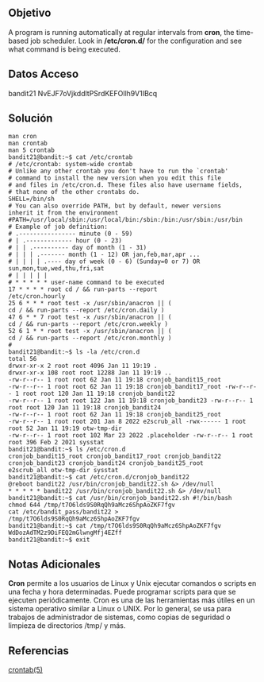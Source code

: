 ## Objetivo
A program is running automatically at regular intervals from **cron**, the time-based job scheduler. Look in **/etc/cron.d/** for the configuration and see what command is being executed.

## Datos Acceso
bandit21
NvEJF7oVjkddltPSrdKEFOllh9V1IBcq

## Solución
```
man cron
man crontab
man 5 crontab
bandit21@bandit:~$ cat /etc/crontab
# /etc/crontab: system-wide crontab
# Unlike any other crontab you don't have to run the `crontab'
# command to install the new version when you edit this file
# and files in /etc/cron.d. These files also have username fields,
# that none of the other crontabs do.
SHELL=/bin/sh
# You can also override PATH, but by default, newer versions
inherit it from the environment
#PATH=/usr/local/sbin:/usr/local/bin:/sbin:/bin:/usr/sbin:/usr/bin
# Example of job definition:
# .---------------- minute (0 - 59)
# | .------------- hour (0 - 23)
# | | .---------- day of month (1 - 31)
# | | | .------- month (1 - 12) OR jan,feb,mar,apr ...
# | | | | .---- day of week (0 - 6) (Sunday=0 or 7) OR
sun,mon,tue,wed,thu,fri,sat
# | | | | |
# * * * * * user-name command to be executed
17 * * * * root cd / && run-parts --report
/etc/cron.hourly
25 6 * * * root test -x /usr/sbin/anacron || (
cd / && run-parts --report /etc/cron.daily )
47 6 * * 7 root test -x /usr/sbin/anacron || (
cd / && run-parts --report /etc/cron.weekly )
52 6 1 * * root test -x /usr/sbin/anacron || (
cd / && run-parts --report /etc/cron.monthly )
#
bandit21@bandit:~$ ls -la /etc/cron.d
total 56
drwxr-xr-x 2 root root 4096 Jan 11 19:19 .
drwxr-xr-x 108 root root 12288 Jan 11 19:19 ..
-rw-r--r-- 1 root root 62 Jan 11 19:18 cronjob_bandit15_root
-rw-r--r-- 1 root root 62 Jan 11 19:18 cronjob_bandit17_root -rw-r--r-- 1 root root 120 Jan 11 19:18 cronjob_bandit22
-rw-r--r-- 1 root root 122 Jan 11 19:18 cronjob_bandit23 -rw-r--r-- 1 root root 120 Jan 11 19:18 cronjob_bandit24
-rw-r--r-- 1 root root 62 Jan 11 19:18 cronjob_bandit25_root
-rw-r--r-- 1 root root 201 Jan 8 2022 e2scrub_all -rwx------ 1 root root 52 Jan 11 19:19 otw-tmp-dir
-rw-r--r-- 1 root root 102 Mar 23 2022 .placeholder -rw-r--r-- 1 root root 396 Feb 2 2021 sysstat
bandit21@bandit:~$ ls /etc/cron.d
cronjob_bandit15_root cronjob_bandit17_root cronjob_bandit22
cronjob_bandit23 cronjob_bandit24 cronjob_bandit25_root
e2scrub_all otw-tmp-dir sysstat
bandit21@bandit:~$ cat /etc/cron.d/cronjob_bandit22
@reboot bandit22 /usr/bin/cronjob_bandit22.sh &> /dev/null
* * * * * bandit22 /usr/bin/cronjob_bandit22.sh &> /dev/null
bandit21@bandit:~$ cat /usr/bin/cronjob_bandit22.sh #!/bin/bash
chmod 644 /tmp/t7O6lds9S0RqQh9aMcz6ShpAoZKF7fgv
cat /etc/bandit_pass/bandit22 >
/tmp/t7O6lds9S0RqQh9aMcz6ShpAoZKF7fgv
bandit21@bandit:~$ cat /tmp/t7O6lds9S0RqQh9aMcz6ShpAoZKF7fgv
WdDozAdTM2z9DiFEQ2mGlwngMfj4EZff
bandit21@bandit:~$ exit
```

## Notas Adicionales
**Cron** permite a los usuarios de Linux y Unix ejecutar comandos o scripts en una fecha y hora determinadas. Puede programar scripts para que se ejecuten periódicamente. Cron es una de las herramientas más útiles en un sistema operativo similar a Linux o UNIX. Por lo general, se usa para trabajos de administrador de sistemas, como copias de seguridad o limpieza de directorios /tmp/ y más.

## Referencias
[crontab(5)](https://man7.org/linux/man-pages/man5/crontab.5.html)